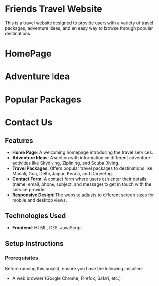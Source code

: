 # Friends Travel Website

This is a travel website designed to provide users with a variety of travel packages, adventure ideas, and an easy way to browse through popular destinations. 
# HomePage

# Adventure Idea

# Popular Packages

# Contact Us
## Features

- **Home Page**: A welcoming homepage introducing the travel services.
- **Adventure Ideas**: A section with information on different adventure activities like Skydiving, Ziplining, and Scuba Diving.
- **Travel Packages**: Offers popular travel packages to destinations like Manali, Goa, Delhi, Jaipur, Kerala, and Darjeeling.
- **Contact Form**: A contact form where users can enter their details (name, email, phone, subject, and message) to get in touch with the service provider.
- **Responsive Design**: The website adjusts to different screen sizes for mobile and desktop views.

## Technologies Used

- **Frontend**: HTML, CSS, JavaScript

## Setup Instructions

### Prerequisites

Before running this project, ensure you have the following installed:

- A web browser (Google Chrome, Firefox, Safari, etc.)
